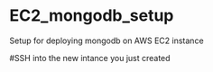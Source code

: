 # EC2_mongodb_setup
Setup for deploying mongodb on AWS EC2 instance

#SSH into the new intance you just created

